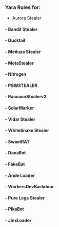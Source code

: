 ### Yara Rules for: 


* Aurora Stealer
#### - Bandit Stealer
#### - Ducktail
#### - Meduza Stealer
#### - MetaStealer
#### - Nitrogen
#### - PSWSTEALER
#### - RaccoonStealerv2
#### - SolarMarker
#### - Vidar Stealer
#### - WhiteSnake Stealer
#### - SwaetRAT
#### - DanaBot
#### - FakeBat
#### - Ande Loader
#### - WorkersDevBackdoor
#### - Pure Logs Stealer
#### - PikaBot
#### - JinxLoader
